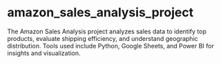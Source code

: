 # amazon_sales_analysis_project
The Amazon Sales Analysis project analyzes sales data to identify top products, evaluate shipping efficiency, and understand geographic distribution. Tools used include Python, Google Sheets, and Power BI for insights and visualization.
